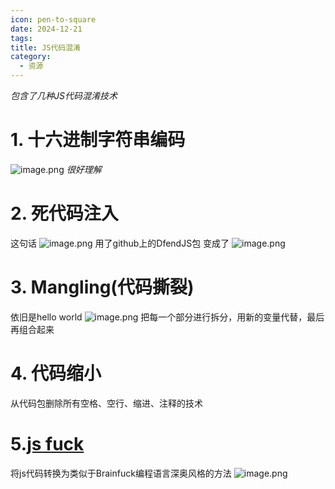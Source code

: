 ```yaml
---
icon: pen-to-square
date: 2024-12-21
tags: 
title: JS代码混淆
category:
  - 资源
---
```

*包含了几种JS代码混淆技术*
# 1. 十六进制字符串编码
![image.png](https://cdn.jsdelivr.net/gh/fakeppa/blog-img/20241221140010.png)
*很好理解*

# 2. 死代码注入
这句话
![image.png](https://cdn.jsdelivr.net/gh/fakeppa/blog-img/20241221140138.png)
用了github上的DfendJS包
变成了
![image.png](https://cdn.jsdelivr.net/gh/fakeppa/blog-img/20241221140202.png)

# 3. Mangling(代码撕裂)
依旧是hello world
![image.png](https://cdn.jsdelivr.net/gh/fakeppa/blog-img/20241221140457.png)
把每一个部分进行拆分，用新的变量代替，最后再组合起来

# 4. 代码缩小
从代码包删除所有空格、空行、缩进、注释的技术

# 5.[js fuck](http://www.jsfuck.com)
将js代码转换为类似于Brainfuck编程语言深奥风格的方法
![image.png](https://cdn.jsdelivr.net/gh/fakeppa/blog-img/20241221140947.png)
